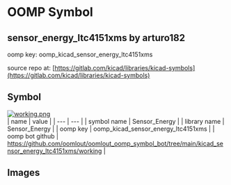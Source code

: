 # OOMP Symbol  
## sensor_energy_ltc4151xms  by arturo182  
  
oomp key: oomp_kicad_sensor_energy_ltc4151xms  
  
source repo at: [https://gitlab.com/kicad/libraries/kicad-symbols](https://gitlab.com/kicad/libraries/kicad-symbols)  
## Symbol  
  
[![working.png](working_600.png)](working.png)  
| name | value | 
| --- | --- | 
| symbol name | Sensor_Energy | 
| library name | Sensor_Energy | 
| oomp key | oomp_kicad_sensor_energy_ltc4151xms | 
| oomp bot github | https://github.com/oomlout/oomlout_oomp_symbol_bot/tree/main/kicad_sensor_energy_ltc4151xms/working | 
## Images  

